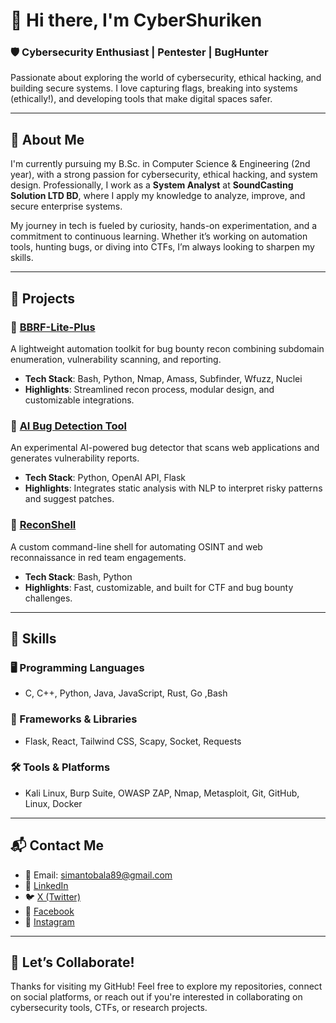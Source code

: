 # 👋 Hi there, I'm CyberShuriken

### 🛡️ Cybersecurity Enthusiast | Pentester | BugHunter

Passionate about exploring the world of cybersecurity, ethical hacking, and building secure systems. I love capturing flags, breaking into systems (ethically!), and developing tools that make digital spaces safer.

---

## 📖 About Me

I'm currently pursuing my B.Sc. in Computer Science & Engineering (2nd year), with a strong passion for cybersecurity, ethical hacking, and system design. Professionally, I work as a **System Analyst** at **SoundCasting Solution LTD BD**, where I apply my knowledge to analyze, improve, and secure enterprise systems.

My journey in tech is fueled by curiosity, hands-on experimentation, and a commitment to continuous learning. Whether it’s working on automation tools, hunting bugs, or diving into CTFs, I’m always looking to sharpen my skills.

---

## 🚀 Projects

### 🔹 [BBRF-Lite-Plus](https://github.com/CyberShuriken/BBRF-Lite-Plus)
A lightweight automation toolkit for bug bounty recon combining subdomain enumeration, vulnerability scanning, and reporting.
- **Tech Stack**: Bash, Python, Nmap, Amass, Subfinder, Wfuzz, Nuclei
- **Highlights**: Streamlined recon process, modular design, and customizable integrations.

### 🔹 [AI Bug Detection Tool](https://github.com/CyberShuriken/AI-Bug-Detector)
An experimental AI-powered bug detector that scans web applications and generates vulnerability reports.
- **Tech Stack**: Python, OpenAI API, Flask
- **Highlights**: Integrates static analysis with NLP to interpret risky patterns and suggest patches.

### 🔹 [ReconShell](https://github.com/CyberShuriken/ReconShell)
A custom command-line shell for automating OSINT and web reconnaissance in red team engagements.
- **Tech Stack**: Bash, Python
- **Highlights**: Fast, customizable, and built for CTF and bug bounty challenges.

---

## 🧠 Skills

### 🖥️ Programming Languages
- C, C++, Python, Java, JavaScript, Rust, Go ,Bash

### 🧰 Frameworks & Libraries
- Flask, React, Tailwind CSS, Scapy, Socket, Requests

### 🛠️ Tools & Platforms
- Kali Linux, Burp Suite, OWASP ZAP, Nmap, Metasploit, Git, GitHub, Linux, Docker

---

## 📬 Contact Me

- 📧 Email: [simantobala89@gmail.com](mailto:simantobala89@gmail.com)  
- 🔗 [LinkedIn](https://www.linkedin.com/in/simanto-bala-shomo-34289822a)  
- 🐦 [X (Twitter)](https://x.com/simanto_shomo?t=S6gpuAHBZnhrtLHXRzXsLA&s=08)  
- 📘 [Facebook](https://www.facebook.com/share/1UMaCWAC2q/)  
- 📸 [Instagram](https://www.instagram.com/sou.mo6t9?igsh=MTc2cTVzNDlvc3poYg==)

---

## 🤝 Let’s Collaborate!

Thanks for visiting my GitHub! Feel free to explore my repositories, connect on social platforms, or reach out if you're interested in collaborating on cybersecurity tools, CTFs, or research projects.
